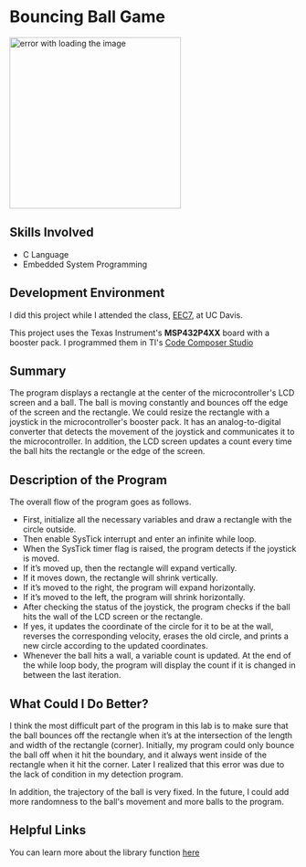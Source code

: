 # Bouncing Ball Game
<img src="./images/Figure1.png" alt="error with loading the image" width="300" />

## Skills Involved
* C Language
* Embedded System Programming

## Development Environment
I did this project while I attended the class, [EEC7](https://ece.ucdavis.edu/course-catalog), at UC Davis.

This project uses the Texas Instrument's **MSP432P4XX** board with a booster pack. I programmed them in TI's [Code Composer Studio](https://www.ti.com/tool/CCSTUDIO)

## Summary
The program displays a rectangle at the center of the microcontroller's LCD screen and a ball. The ball is moving constantly and bounces off the edge of the screen and the rectangle.
We could resize the rectangle with a joystick in the microcontroller's booster pack. It has an analog-to-digital converter that detects the movement of the joystick and communicates it to the microcontroller. In addition, the LCD screen updates a count every time the ball hits the rectangle or the edge of the screen.

## Description of the Program
The overall flow of the program goes as follows. 
* First, initialize all the necessary variables and draw a rectangle with the circle outside. 
* Then enable SysTick interrupt and enter an infinite while loop.
* When the SysTick timer flag is raised, the program detects if the joystick is moved.
* If it’s moved up, then the rectangle will expand vertically.
* If it moves down, the rectangle will shrink vertically.
* If it’s moved to the right, the program will expand horizontally.
* If it’s moved to the left, the program will shrink horizontally.
* After checking the status of the joystick, the program checks if the ball hits the wall of the LCD screen or the rectangle.
* If yes, it updates the coordinate of the circle for it to be at the wall, reverses the corresponding velocity, erases the old circle, and prints a new circle according to the updated coordinates.
* Whenever the ball hits a wall, a variable count is updated. At the end of the while loop body, the program will display the count if it is changed in between the last iteration. 

## What Could I Do Better?
I think the most difficult part of the program in this lab is to make sure that the ball bounces off the rectangle when it’s at the intersection of the length and width of the rectangle (corner). Initially, my program could only bounce the ball off when it hit the boundary, and it always went inside of the rectangle when it hit the corner. Later I realized that this error was due to the lack of condition in my detection program.

In addition, the trajectory of the ball is very fixed. In the future, I could add more randomness to the ball's movement and more balls to the program.

## Helpful Links
You can learn more about the library function [here](https://software-dl.ti.com/msp430/msp430_public_sw/mcu/msp430/MSP432_Driver_Library/3_21_00_05/exports/driverlib/msp432_driverlib_3_21_00_05/doc/MSP432P4xx/html/driverlib_html/modules.html)
